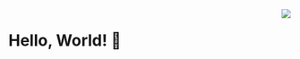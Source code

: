 <img align="right" src="https://github-readme-stats.vercel.app/api?username=BeiyanLuansheng&show_icons=true&icon_color=CE1D2D&text_color=718096&bg_color=ffffff&hide_title=true" />

# Hello, World! 👋

<!--
**BeiyanLuansheng/BeiyanLuansheng** is a ✨ _special_ ✨ repository because its `README.md` (this file) appears on your GitHub profile.

Here are some ideas to get you started:

- 🔭 I’m currently working on ...
- 🌱 I’m currently learning ...
- 👯 I’m looking to collaborate on ...
- 🤔 I’m looking for help with ...
- 💬 Ask me about ...
- 📫 How to reach me: ...
- 😄 Pronouns: ...
- ⚡ Fun fact: ...
-->
